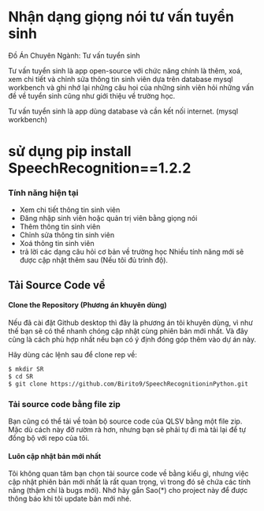 # Nhận dạng giọng nói tư vấn tuyển sinh

Đồ Án Chuyên Ngành: Tư vấn tuyển sinh

Tư vấn tuyển sinh là app open-source với chức năng chính là thêm, xoá, xem chi tiết và chỉnh sửa thông tin sinh viên dựa trên database mysql workbench và ghi nhớ lại những câu hoi của những sinh viên hỏi những vấn đề về tuyển sinh cũng như giới thiệu về trường học.

Tư vấn tuyển sinh là app dùng database và cần kết nối internet. (mysql workbench)

# sử dụng pip install SpeechRecognition==1.2.2


### Tính năng hiện tại
- Xem chi tiết thông tin sinh viên
- Đăng nhập sinh viên hoặc quản trị viên bằng giọng nói
- Thêm thông tin sinh viên
- Chỉnh sửa thông tin sinh viên
- Xoá thông tin sinh viên
- trả lời các dạng câu hỏi cơ bản về trường học
Nhiều tính năng mới sẽ được cập nhật thêm sau (Nếu tôi đủ trình độ).


## Tải Source Code về
#### Clone the Repository (Phương án khuyên dùng)

Nếu đã cài đặt Github desktop thì đây là phương án tôi khuyên dùng, vì như thế bạn sẽ có thể nhanh chóng cập nhật cùng phiên bản mới nhất. Và đây cũng là cách phù hợp nhất nếu bạn có ý định đóng góp thêm vào dự án này.

Hãy dùng các lệnh sau để clone rep về:
```bash
$ mkdir SR
$ cd SR
$ git clone https://github.com/Birito9/SpeechRecognitioninPython.git
```

### Tải source code bằng file zip
Bạn cũng có thể tải về toàn bộ source code của QLSV bằng một file zip. Mặc dù cách này đỡ rườm rà hơn, nhưng bạn sẽ phải tự đi mà tải lại để tự đồng bộ với repo của tôi.

#### Luôn cập nhật bản mới nhất
Tôi không quan tâm bạn chọn tải source code về bằng kiểu gì, nhưng việc cập nhật phiên bản mới nhất là rất quan trọng, vì trong đó sẽ chứa các tính năng (thậm chí là bugs mới). Nhớ hãy gắn Sao(*) cho project này để được thông báo khi tôi update bản mới nhé.
